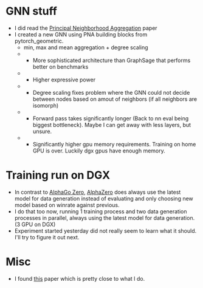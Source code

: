 # GNN stuff
+ I did read the [Principal Neighborhood Aggregation](https://proceedings.neurips.cc/paper/2020/file/99cad265a1768cc2dd013f0e740300ae-Paper.pdf) paper
+ I created a new GNN using PNA building blocks from pytorch\_geometric.
	- min, max and mean aggregation + degree scaling
	- + More sophisticated architecture than GraphSage that performs better on benchmarks
	- + Higher expressive power
	- + Degree scaling fixes problem where the GNN could not decide between nodes based on amout of neighbors (if all neighbors are isomorph)
	- - Forward pass takes significantly longer (Back to nn eval being biggest bottleneck). Maybe I can get away with less layers, but unsure.
	- - Significantly higher gpu memory requirements. Training on home GPU is over. Luckily dgx gpus have enough memory.

# Training run on DGX
+ In contrast to [AlphaGo Zero](https://www.nature.com/articles/nature24270), [AlphaZero](https://arxiv.org/pdf/1712.01815.pdf) does always use the latest model for data generation instead of evaluating and only choosing new model based on winrate against previous.
+ I do that too now, running 1 training process and two data generation processes in parallel, always using the latest model for data generation. (3 GPU on DGX)
+ Experiment started yesterday did not really seem to learn what it should. I'll try to figure it out next.

# Misc
+ I found [this](https://arxiv.org/abs/2107.08387) paper which is pretty close to what I do.
